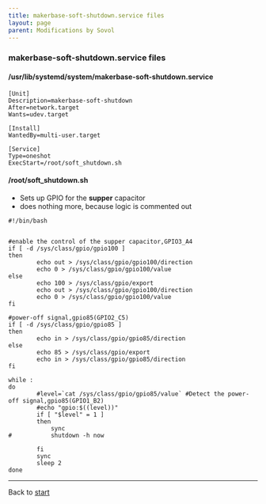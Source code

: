 ```yaml
---
title: makerbase-soft-shutdown.service files
layout: page
parent: Modifications by Sovol
---
```

### makerbase-soft-shutdown.service files

#### /usr/lib/systemd/system/makerbase-soft-shutdown.service
```
[Unit]
Description=makerbase-soft-shutdown
After=network.target
Wants=udev.target

[Install]
WantedBy=multi-user.target

[Service]
Type=oneshot
ExecStart=/root/soft_shutdown.sh
```

#### /root/soft_shutdown.sh
  * Sets up GPIO for the **supper** capacitor
  * does nothing more, because logic is commented out

```
#!/bin/bash


#enable the control of the supper capacitor,GPIO3_A4
if [ -d /sys/class/gpio/gpio100 ]
then
        echo out > /sys/class/gpio/gpio100/direction
        echo 0 > /sys/class/gpio/gpio100/value
else
        echo 100 > /sys/class/gpio/export
        echo out > /sys/class/gpio/gpio100/direction
        echo 0 > /sys/class/gpio/gpio100/value
fi

#power-off signal,gpio85(GPIO2_C5)
if [ -d /sys/class/gpio/gpio85 ]
then
        echo in > /sys/class/gpio/gpio85/direction
else
        echo 85 > /sys/class/gpio/export
        echo in > /sys/class/gpio/gpio85/direction
fi

while :
do
        #level=`cat /sys/class/gpio/gpio85/value` #Detect the power-off signal,gpio85(GPIO1_B2)
        #echo "gpio:$((level))"
        if [ "$level" = 1 ]
        then		
			sync
#           shutdown -h now

        fi
        sync
        sleep 2
done
```

----
Back to [start](index.md)
